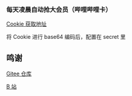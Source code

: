 
### 每天凌晨自动抢大会员（哔哩哔哩卡）
[Cookie 获取地址](https://www.bilibili.com/blackboard/activity-new-freedata.html#/score?from=singlemessage&isappinstalled=0)

将 Cookie 进行 base64 编码后，配置在 secret 里

## 鸣谢
[Gitee 仓库](https://gitee.com/tzllhm/Bfulishe)

[B 站](https://www.bilibili.com/video/BV1WE42137oV/)

